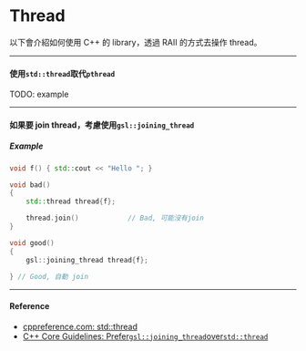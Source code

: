 # Thread

以下會介紹如何使用 C++ 的 library，透過 RAII 的方式去操作 thread。

---

#### 使用`std::thread`取代`pthread`

TODO: example

---

#### 如果要 join thread，考慮使用`gsl::joining_thread`

##### Example

```cpp
void f() { std::cout << "Hello "; }

void bad()
{
    std::thread thread{f};

    thread.join()            // Bad, 可能沒有join
}

void good()
{
    gsl::joining_thread thread{f};
    
} // Good, 自動 join
```

---

#### Reference

* [cppreference.com: std::thread](http://en.cppreference.com/w/cpp/thread/thread)
* [C++ Core Guidelines: Prefer`gsl::joining_thread`over`std::thread`](https://github.com/isocpp/CppCoreGuidelines/blob/master/CppCoreGuidelines.md#Rconc-joining_thread)



